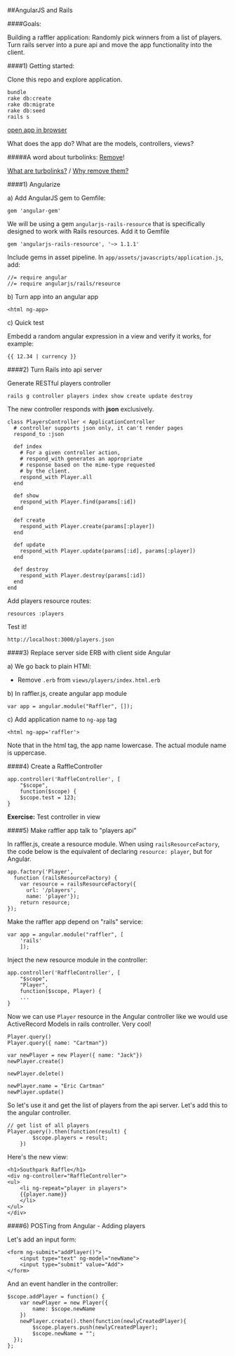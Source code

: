 
##AngularJS and Rails

####Goals:


Building a raffler application: Randomly pick winners from a list of players. Turn rails server into a pure api and move the app functionality into the client.


####1) Getting started:

Clone this repo and explore application.

	bundle
	rake db:create
	rake db:migrate
	rake db:seed
	rails s

[open app in browser](http://localhost:3000)

What does the app do? What are the models, controllers, views?
	
#####A word about turbolinks: [Remove](http://blog.steveklabnik.com/posts/2013-06-25-removing-turbolinks-from-rails-4)!

[What are turbolinks?](http://guides.rubyonrails.org/working_with_javascript_in_rails.html#turbolinks) / [Why remove them?](http://engineering.onlive.com/2014/02/14/turbolinks-the-best-thing-you-wont-ever-use-in-rails-4/)
	

####1) Angularize


a) Add AngularJS gem to Gemfile:

	gem 'angular-gem'
	
We will be using a gem `angularjs-rails-resource` that is specifically designed to work with Rails resources. Add it to Gemfile

	gem 'angularjs-rails-resource', '~> 1.1.1'

Include gems in asset pipeline. In `app/assets/javascripts/application.js`, add:

	//= require angular
	//= require angularjs/rails/resource

b) Turn app into an angular app

	<html ng-app>

c) Quick test	

Embedd a random angular expression in a view and verify it works, for example:

	{{ 12.34 | currency }}	

####2) Turn Rails into api server

Generate RESTful players controller

	rails g controller players index show create update destroy
	

The new controller responds with **json** exclusively.	

```
class PlayersController < ApplicationController
  # controller supports json only, it can't render pages
  respond_to :json

  def index
  	# For a given controller action, 
  	# respond_with generates an appropriate 
  	# response based on the mime-type requested 
  	# by the client.
    respond_with Player.all
  end

  def show
    respond_with Player.find(params[:id])
  end

  def create
    respond_with Player.create(params[:player])
  end

  def update
    respond_with Player.update(params[:id], params[:player])
  end

  def destroy
    respond_with Player.destroy(params[:id])
  end
end
```	

Add players resource routes:

	resources :players

Test it!

	http://localhost:3000/players.json

####3) Replace server side ERB with client side Angular

a) We go back to plain HTMl:

* Remove `.erb` from `views/players/index.html.erb`


b) In raffler.js, create angular app module

	var app = angular.module("Raffler", []);
	
c) Add application name to `ng-app` tag

	<html ng-app='raffler'>

Note that in the html tag, the app name lowercase. The actual module name is uppercase.


####4) Create a RaffleController


```
app.controller('RaffleController', [ 
	"$scope",
	function($scope) { 
	$scope.test = 123;
}
```

**Exercise:** Test controller in view


####5) Make raffler app talk to "players api"

In raffler.js, create a resource module. When using `railsResourceFactory`, the code below is the equivalent of declaring `resource: player`, but for Angular.

```	
app.factory('Player',
  function (railsResourceFactory) {
    var resource = railsResourceFactory({
      url: '/players',
      name: 'player'});
    return resource;
});
```

Make the raffler app depend on "rails" service:

```
var app = angular.module("raffler", [
	'rails'
	]);
```

Inject the new resource module in the controller:

```
app.controller('RaffleController', [ 
	"$scope",
	"Player",
	function($scope, Player) { 
	...
}
```

Now we can use `Player` resource in the Angular controller like we would use ActiveRecord Models in rails controller. Very cool!

```
Player.query()
Player.query({ name: "Cartman"})

var newPlayer = new Player({ name: "Jack"})
newPlayer.create()

newPlayer.delete()

newPlayer.name = "Eric Cartman"
newPlayer.update()
```

So let's use it and get the list of players from the api server. Let's add this to the angular controller.

```
// get list of all players
Player.query().then(function(result) {
    	$scope.players = result;
  	})
```  	

Here's the new view:


	<h1>Southpark Raffle</h1>
	<div ng-controller="RaffleController">
  	<ul>
    	<li ng-repeat="player in players">
      	{{player.name}}
    	</li>
  	</ul>
	</div>


####6) POSTing from Angular - Adding players

Let's add an input form:

	<form ng-submit="addPlayer()">
		<input type="text" ng-model="newName">
		<input type="submit" value="Add">
	</form>
	
And an event handler in the controller:

	$scope.addPlayer = function() {
		var newPlayer = new Player({
			name: $scope.newName
    	})
		newPlayer.create().then(function(newlyCreatedPlayer){
			$scope.players.push(newlyCreatedPlayer);
			$scope.newName = "";
      });
    };

	


  
  

	
	


 
